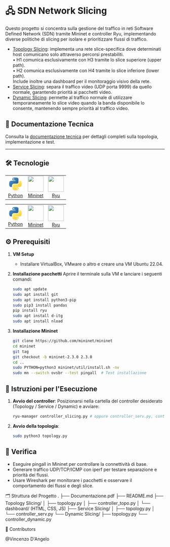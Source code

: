 # 🖧 SDN Network Slicing

Questo progetto si concentra sulla gestione del traffico in reti Software Defined Network (SDN) tramite Mininet e controller Ryu, implementando diverse politiche di slicing per isolare e prioritizzare flussi di traffico.

- [Topology Slicing](./Topology_Slicing): implementa una rete slice-specifica dove determinati host comunicano solo attraverso percorsi prestabiliti.  
  • H1 comunica esclusivamente con H3 tramite lo slice superiore (upper path).  
  • H2 comunica esclusivamente con H4 tramite lo slice inferiore (lower path).  
  Include inoltre una dashboard per il monitoraggio visivo della rete.
- [Service Slicing](./Service_Slicing): separa il traffico video (UDP porta 9999) da quello normale, garantendo priorità ai pacchetti video.
- [Dynamic Slicing](./Dynamic_Slicing): permette al traffico normale di utilizzare temporaneamente lo slice video quando la banda disponibile lo consente, mantenendo sempre priorità al traffico video.

## 📘 Documentazione Tecnica

Consulta la [documentazione tecnica](./Documentazione.pdf) per dettagli completi sulla topologia, implementazione e test.

---
## 🛠️ Tecnologie

<table>
  <tr>
    <td valign="top" style="text-align:center;">
      <a href="https://www.python.org/" target="_blank">
        <img src="https://raw.githubusercontent.com/devicons/devicon/master/icons/python/python-original.svg" width="50" height="50" /><br>
        Python
      </a>
    </td>
    <td valign="top" style="text-align:center;">
      <a href="https://mininet.org/" target="_blank">
        <img width="50" height="50" src="https://github.com/user-attachments/assets/6d83f1f6-baae-444a-9fba-bd53128c0bb2"/><br>
        Mininet
      </a>
    </td>
    <td valign="top" style="text-align:center;">
      <a href="https://ryu.readthedocs.io/" target="_blank">
        <img width="50" height="50" src="https://github.com/user-attachments/assets/4c6910aa-764b-444a-b825-c2904dba548d"/><br>
        Ryu
      </a>
    </td>
  </tr>
</table>




<table>
  <tr>
    <td align="center">
      <a href="https://www.python.org/" target="_blank">
        <img src="https://raw.githubusercontent.com/devicons/devicon/master/icons/python/python-original.svg" width="50" height="50" style="vertical-align: middle;"/><br>
        Python
      </a>
    </td>
    <td align="center">
      <a href="https://mininet.org/" target="_blank">
        <img width="50" height="50" src="https://github.com/user-attachments/assets/6d83f1f6-baae-444a-9fba-bd53128c0bb2"/><br>
        Mininet
      </a>
    </td>
    <td align="center">
      <a href="https://ryu.readthedocs.io/" target="_blank">
        <img width="50" height="50" src="https://github.com/user-attachments/assets/4c6910aa-764b-444a-b825-c2904dba548d"/><br>
        Ryu
      </a>
    </td>
  </tr>
</table>





## ⚙️ Prerequisiti

1. **VM Setup**
   - Installare VirtualBox, VMware o altro e creare una VM Ubuntu 22.04.

2. **Installazione pacchetti**
   Aprire il terminale sulla VM e lanciare i seguenti comandi:
   ```bash
   sudo apt update
   sudo apt install git
   sudo apt install python3-pip
   sudo pip3 install pandas
   pip install ryu
   sudo apt install d-itg
   sudo apt install nload
   ```
   
3. **Installazione Mininet**
    ```bash
   git clone https://github.com/mininet/mininet
   cd mininet
   git tag
   git checkout -b mininet-2.3.0 2.3.0
   cd ..
   sudo PYTHON=python3 mininet/util/install.sh -nv
   sudo mn --switch ovsbr --test pingall  # Test installazione
   ```

## 📖 Istruzioni per l'Esecuzione

1. **Avvio del controller**: Posizionarsi nella cartella del controller desiderato (Topology / Service / Dynamic) e avviare:
   ```bash
   ryu-manager controller_slicing.py # oppure controller_serv.py, controller_dynamic.py a seconda del caso
   ```
2. **Avvio della topologia**:
   ```bash
   sudo python3 topology.py
   ```

## 🧪 Verifica

- Eseguire pingall in Mininet per controllare la connettività di base.
- Generare traffico UDP/TCP/ICMP con iperf per testare separazione e priorità dei flussi.
- Usare Wireshark per monitorare i pacchetti e osservare il comportamento dei flussi e degli slice.

🗂️ Struttura del Progetto
.
├── Documentazione.pdf
├── README.md
├── Topology Slicing/
│   ├── topology.py
│   ├── controller_topo.py
│   └── dashboard/ (HTML, CSS, JS)
├── Service Slicing/
│   ├── topology.py
│   └── controller_serv.py
└── Dynamic Slicing/
    ├── topology.py
    └── controller_dynamic.py

👥 Contributors

@Vincenzo D'Angelo
